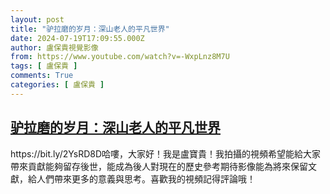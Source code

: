 ```yaml
---
layout: post
title: "驴拉磨的岁月：深山老人的平凡世界"
date: 2024-07-19T17:09:55.000Z
author: 盧保貴視覺影像
from: https://www.youtube.com/watch?v=-WxpLnz8M7U
tags: [ 盧保貴 ]
comments: True
categories: [ 盧保貴 ]
---
```

<!--1721408995000-->
[驴拉磨的岁月：深山老人的平凡世界](https://www.youtube.com/watch?v=-WxpLnz8M7U)
------

<div>
https://bit.ly/2YsRD8D哈嘍，大家好！我是盧寶貴！我拍攝的視頻希望能給大家帶來貢獻能夠留存後世，能成為後人對現在的歷史參考期待影像能為將來保留文獻，給人們帶來更多的意義與思考。喜歡我的視頻記得評論哦！
</div>
